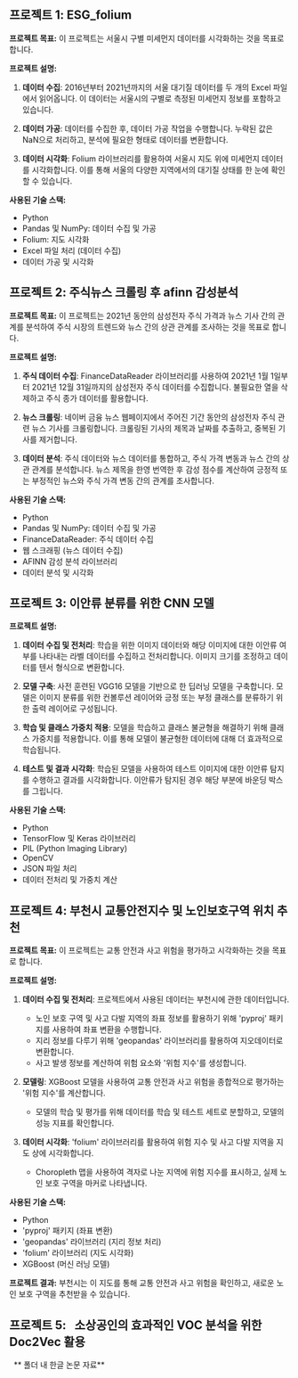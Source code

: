## 프로젝트 1: ESG_folium


**프로젝트 목표:** 이 프로젝트는 서울시 구별 미세먼지 데이터를 시각화하는 것을 목표로 합니다.

**프로젝트 설명:** 

1. **데이터 수집**: 2016년부터 2021년까지의 서울 대기질 데이터를 두 개의 Excel 파일에서 읽어옵니다. 이 데이터는 서울시의 구별로 측정된 미세먼지 정보를 포함하고 있습니다.

2. **데이터 가공**: 데이터를 수집한 후, 데이터 가공 작업을 수행합니다. 누락된 값은 NaN으로 처리하고, 분석에 필요한 형태로 데이터를 변환합니다.

3. **데이터 시각화**: Folium 라이브러리를 활용하여 서울시 지도 위에 미세먼지 데이터를 시각화합니다. 이를 통해 서울의 다양한 지역에서의 대기질 상태를 한 눈에 확인할 수 있습니다.

**사용된 기술 스택:**
- Python
- Pandas 및 NumPy: 데이터 수집 및 가공
- Folium: 지도 시각화
- Excel 파일 처리 (데이터 수집)
- 데이터 가공 및 시각화

## 프로젝트 2: 주식뉴스 크롤링 후 afinn 감성분석


**프로젝트 목표:** 이 프로젝트는 2021년 동안의 삼성전자 주식 가격과 뉴스 기사 간의 관계를 분석하여 주식 시장의 트렌드와 뉴스 간의 상관 관계를 조사하는 것을 목표로 합니다.

**프로젝트 설명:** 

1. **주식 데이터 수집**: FinanceDataReader 라이브러리를 사용하여 2021년 1월 1일부터 2021년 12월 31일까지의 삼성전자 주식 데이터를 수집합니다. 불필요한 열을 삭제하고 주식 종가 데이터를 활용합니다.

2. **뉴스 크롤링**: 네이버 금융 뉴스 웹페이지에서 주어진 기간 동안의 삼성전자 주식 관련 뉴스 기사를 크롤링합니다. 크롤링된 기사의 제목과 날짜를 추출하고, 중복된 기사를 제거합니다.

3. **데이터 분석**: 주식 데이터와 뉴스 데이터를 통합하고, 주식 가격 변동과 뉴스 간의 상관 관계를 분석합니다. 뉴스 제목을 한영 번역한 후 감성 점수를 계산하여 긍정적 또는 부정적인 뉴스와 주식 가격 변동 간의 관계를 조사합니다.

**사용된 기술 스택:**
- Python
- Pandas 및 NumPy: 데이터 수집 및 가공
- FinanceDataReader: 주식 데이터 수집
- 웹 스크래핑 (뉴스 데이터 수집)
- AFINN 감성 분석 라이브러리
- 데이터 분석 및 시각화

## 프로젝트 3: 이안류 분류를 위한 CNN 모델


**프로젝트 설명:**

1. **데이터 수집 및 전처리**: 학습을 위한 이미지 데이터와 해당 이미지에 대한 이안류 여부를 나타내는 라벨 데이터를 수집하고 전처리합니다. 이미지 크기를 조정하고 데이터를 텐서 형식으로 변환합니다.

2. **모델 구축**: 사전 훈련된 VGG16 모델을 기반으로 한 딥러닝 모델을 구축합니다. 모델은 이미지 분류를 위한 컨볼루션 레이어와 긍정 또는 부정 클래스를 분류하기 위한 출력 레이어로 구성됩니다.

3. **학습 및 클래스 가중치 적용**: 모델을 학습하고 클래스 불균형을 해결하기 위해 클래스 가중치를 적용합니다. 이를 통해 모델이 불균형한 데이터에 대해 더 효과적으로 학습됩니다.

4. **테스트 및 결과 시각화**: 학습된 모델을 사용하여 테스트 이미지에 대한 이안류 탐지를 수행하고 결과를 시각화합니다. 이안류가 탐지된 경우 해당 부분에 바운딩 박스를 그립니다.

**사용된 기술 스택:**
- Python
- TensorFlow 및 Keras 라이브러리
- PIL (Python Imaging Library)
- OpenCV
- JSON 파일 처리
- 데이터 전처리 및 가중치 계산



## 프로젝트 4: 부천시 교통안전지수 및 노인보호구역 위치 추천

**프로젝트 목표:** 이 프로젝트는 교통 안전과 사고 위험을 평가하고 시각화하는 것을 목표로 합니다.

**프로젝트 설명:**

1. **데이터 수집 및 전처리**: 프로젝트에서 사용된 데이터는 부천시에 관한 데이터입니다.
   - 노인 보호 구역 및 사고 다발 지역의 좌표 정보를 활용하기 위해 'pyproj' 패키지를 사용하여 좌표 변환을 수행합니다.
   - 지리 정보를 다루기 위해 'geopandas' 라이브러리를 활용하여 지오데이터로 변환합니다.
   - 사고 발생 정보를 계산하여 위험 요소와 '위험 지수'를 생성합니다.

2. **모델링**: XGBoost 모델을 사용하여 교통 안전과 사고 위험을 종합적으로 평가하는 '위험 지수'를 계산합니다.
   - 모델의 학습 및 평가를 위해 데이터를 학습 및 테스트 세트로 분할하고, 모델의 성능 지표를 확인합니다.

3. **데이터 시각화**: 'folium' 라이브러리를 활용하여 위험 지수 및 사고 다발 지역을 지도 상에 시각화합니다.
   - Choropleth 맵을 사용하여 격자로 나눈 지역에 위험 지수를 표시하고, 실제 노인 보호 구역을 마커로 나타냅니다.

**사용된 기술 스택:**
- Python
- 'pyproj' 패키지 (좌표 변환)
- 'geopandas' 라이브러리 (지리 정보 처리)
- 'folium' 라이브러리 (지도 시각화)
- XGBoost (머신 러닝 모델)

**프로젝트 결과:** 부천시는 이 지도를 통해 교통 안전과 사고 위험을 확인하고, 새로운 노인 보호 구역을 추천받을 수 있습니다.



## 프로젝트 5:   소상공인의 효과적인 VOC 분석을 위한 Doc2Vec 활용
 
** 폴더 내 한글 논문 자료**
